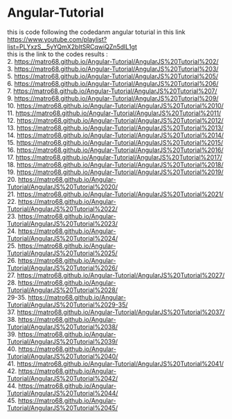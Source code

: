 # Angular-Tutorial 
this is code following the codedanm angular toturial in this link 
https://www.youtube.com/playlist?list=PLYxzS__5yYQmX2bItSRCqwiQZn5dIL1gt  <br>
this is the link to the codes results : <br> 
2. https://matro68.github.io/Angular-Tutorial/AngularJS%20Tutorial%202/ <br>
3. https://matro68.github.io/Angular-Tutorial/AngularJS%20Tutorial%203/ <br>
5. https://matro68.github.io/Angular-Tutorial/AngularJS%20Tutorial%205/ <br>
6. https://matro68.github.io/Angular-Tutorial/AngularJS%20Tutorial%206/ <br>
7. https://matro68.github.io/Angular-Tutorial/AngularJS%20Tutorial%207/ <br>
9. https://matro68.github.io/Angular-Tutorial/AngularJS%20Tutorial%209/ <br>
10. https://matro68.github.io/Angular-Tutorial/AngularJS%20Tutorial%2010/ <br>
11. https://matro68.github.io/Angular-Tutorial/AngularJS%20Tutorial%2011/ <br>
12. https://matro68.github.io/Angular-Tutorial/AngularJS%20Tutorial%2012/ <br>
13. https://matro68.github.io/Angular-Tutorial/AngularJS%20Tutorial%2013/ <br>
14. https://matro68.github.io/Angular-Tutorial/AngularJS%20Tutorial%2014/ <br>
15. https://matro68.github.io/Angular-Tutorial/AngularJS%20Tutorial%2015/ <br>
16. https://matro68.github.io/Angular-Tutorial/AngularJS%20Tutorial%2016/ <br>
17. https://matro68.github.io/Angular-Tutorial/AngularJS%20Tutorial%2017/ <br>
18. https://matro68.github.io/Angular-Tutorial/AngularJS%20Tutorial%2018/ <br>
19. https://matro68.github.io/Angular-Tutorial/AngularJS%20Tutorial%2019/ <br>
20. https://matro68.github.io/Angular-Tutorial/AngularJS%20Tutorial%2020/ <br>
21. https://matro68.github.io/Angular-Tutorial/AngularJS%20Tutorial%2021/ <br>
22. https://matro68.github.io/Angular-Tutorial/AngularJS%20Tutorial%2022/ <br>
23. https://matro68.github.io/Angular-Tutorial/AngularJS%20Tutorial%2023/ <br>
24. https://matro68.github.io/Angular-Tutorial/AngularJS%20Tutorial%2024/ <br>
25. https://matro68.github.io/Angular-Tutorial/AngularJS%20Tutorial%2025/ <br>
26. https://matro68.github.io/Angular-Tutorial/AngularJS%20Tutorial%2026/ <br>
27. https://matro68.github.io/Angular-Tutorial/AngularJS%20Tutorial%2027/ <br>
28. https://matro68.github.io/Angular-Tutorial/AngularJS%20Tutorial%2028/ <br>
29-35. https://matro68.github.io/Angular-Tutorial/AngularJS%20Tutorial%2029-35/ <br> 
37. https://matro68.github.io/Angular-Tutorial/AngularJS%20Tutorial%2037/ <br>
38. https://matro68.github.io/Angular-Tutorial/AngularJS%20Tutorial%2038/ <br>
39. https://matro68.github.io/Angular-Tutorial/AngularJS%20Tutorial%2039/ <br>
40. https://matro68.github.io/Angular-Tutorial/AngularJS%20Tutorial%2040/ <br>
41. https://matro68.github.io/Angular-Tutorial/AngularJS%20Tutorial%2041/ <br>
42. https://matro68.github.io/Angular-Tutorial/AngularJS%20Tutorial%2042/ <br>
44. https://matro68.github.io/Angular-Tutorial/AngularJS%20Tutorial%2044/ <br>
45. https://matro68.github.io/Angular-Tutorial/AngularJS%20Tutorial%2045/ <br>
